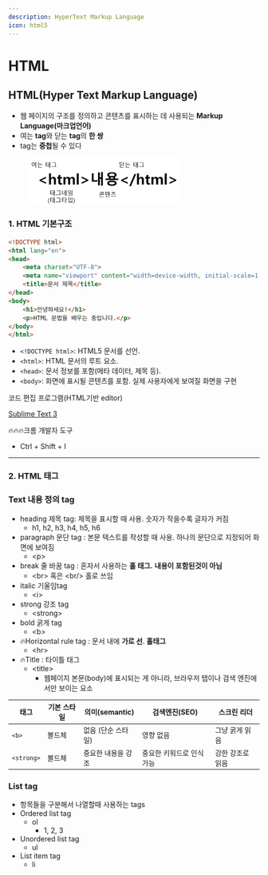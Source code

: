```yaml
---
description: HyperText Markup Language
icon: html5
---
```


# HTML

## HTML(Hyper Text Markup Language)

* 웹 페이지의 구조를 정의하고 콘텐츠를 표시하는 데 사용되는 **Markup Language(마크업언어)**
* 여는 **tag**와 닫는 **tag**의 **한 쌍**
* tag는 **중첩**될 수 있다

<div align="left"><figure><img src="../../../.gitbook/assets/image (64).png" alt="" width="300"><figcaption></figcaption></figure></div>

### 1. HTML 기본구조

```html
<!DOCTYPE html>
<html lang="en">
<head>
    <meta charset="UTF-8">
    <meta name="viewport" content="width=device-width, initial-scale=1.0">
    <title>문서 제목</title>
</head>
<body>
    <h1>안녕하세요!</h1>
    <p>HTML 문법을 배우는 중입니다.</p>
</body>
</html>
```

* `<!DOCTYPE html>`: HTML5 문서를 선언.
* `<html>`: HTML 문서의 루트 요소.
* `<head>`: 문서 정보를 포함(메타 데이터, 제목 등).
* `<body>`: 화면에 표시될 콘텐츠를 포함. 실제 사용자에게 보여질 화면을 구현

코드 편집 프로그램(HTML기반 editor)

[Sublime Text 3](https://www.sublimetext.com/3)     &#x20;



:fire::fire::fire:크롬 개발자 도구

* Ctrl + Shift + I

***

### 2. HTML 태그

### Text 내용 정의 tag

* heading 제목 tag: 제목을 표시할 때 사용. 숫자가 작을수록 글자가 커짐
  * h1, h2, h3, h4, h5, h6
* paragraph 문단 tag : 본문 텍스트를 작성할 때 사용. 하나의 문단으로 지정되어 화면에 보여짐
  * \<p>
* break  줄 바꿈  tag : 혼자서 사용하는 **홀 태그.** **내용이 포함된것이 아님**
  * \<br> 혹은 \<br/> 홀로 쓰임
* italic 기울임tag
  * \<i>
* strong 강조 tag
  * \<strong>
* bold 굵게 tag
  * \<b>
* :fire:Horizontal rule tag : 문서 내에 **가로 선**. **홀태그**
  * \<hr>
* :fire:Title : 타이틀 태그
  * \<title>
    * 웹페이지 본문(body)에 표시되는 게 아니라, 브라우저 탭이나 검색 엔진에서만 보이는 요소

| 태그         | 기본 스타일 | 의미(semantic) | 검색엔진(SEO)      | 스크린 리더    |
| ---------- | ------ | ------------ | -------------- | --------- |
| `<b>`      | 볼드체    | 없음 (단순 스타일)  | 영향 없음          | 그냥 굵게 읽음  |
| `<strong>` | 볼드체    | 중요한 내용을 강조   | 중요한 키워드로 인식 가능 | 강한 강조로 읽음 |



### List tag

* 항목들을 구분해서 나열할때 사용하는 tags
* Ordered list tag&#x20;
  * ol
    * 1, 2, 3
* Unordered list tag
  * ul
* List item tag
  * li




